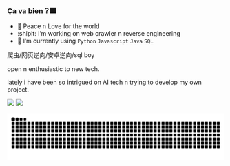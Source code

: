 ### Ça va bien？:fireworks:
- :hamster: Peace n Love for the world
- :shipit:  I’m working on web crawler n reverse engineering 
- :whale: I’m currently using `Python` `Javascript` `Java` `SQL` 

爬虫/网页逆向/安卓逆向/sql boy

open n enthusiastic to new tech.

lately i have been so intrigued on AI tech n trying to develop my own project.

![](https://github-readme-stats.vercel.app/api?username=Seriainme&show_icons=true&line_height=21&show_icons=true&theme=aura&hide_border=true)
![](https://github-readme-stats.vercel.app/api/top-langs/?username=Seriainme&show_icons=true&layout=compact&theme=aura&hide_border=true&hide=html,css)

<p align="center">
  <img src="https://github.com/Seriainme/Seriainme/raw/output/github-contribution-grid-snake.svg" alt="snake">
</p>


